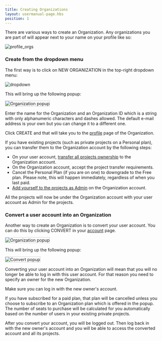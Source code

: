 ```yaml
---
title: Creating Organizations
layout: usermanual-page.hbs
position: 1
---
```


There are various ways to create an Organization. Any organizations you are part of will appear next to your name on your profile like so:

![profile_orgs][4]

### Create from the dropdown menu

The first way is to click on NEW ORGANIZATION in the top-right dropdown menu:

![dropdown][1]

This will bring up the following popup:

<img loading="lazy" src="/images/user-manual/organizations/new-organization.jpg" alt="Organization popup" style="border: 1px solid #ccc">

Enter the name for the Organization and an Organization ID which is a string with only alphanumeric characters and dashes allowed. The default e-mail address is your own but you can change it to a different one.

Click CREATE and that will take you to the [profile][2] page of the Organization.

If you have existing projects (such as private projects on a Personal plan), you can transfer them to the Organization account by the following steps:

* On your user account, [transfer all projects ownership][5] to the Organization account.
* On the Organization account, accept the project transfer requirements.
* Cancel the Personal Plan (if you are on one) to downgrade to the Free plan. Please note, this will happen immediately, regardless of when you last paid.
* [Add yourself to the projects as Admin][6] on the Organization account.

All the projects will now be under the Organization account with your user account as Admin for the projects.

### Convert a user account into an Organization

Another way to create an Organization is to convert your user account. You can do this by clicking CONVERT in your [account][3] page.

<img loading="lazy" src="/images/user-manual/organizations/convert.png" alt="Organization popup" style="border: 1px solid #ccc">

This will bring up the following popup:

<img loading="lazy" src="/images/user-manual/organizations/convert-popup.png" alt="Convert popup" style="border: 1px solid #ccc">

Converting your user account into an Organization will mean that you will no longer be able to log in with this user account. For that reason you need to specify an owner for the new Organization.

<div class="alert alert-info">
Make sure you can log in with the new owner's account.
</div>

If you have subscribed for a paid plan, that plan will be cancelled unless you choose to subscribe to an Organization plan which is offered in the popup. The number of seats to purchase will be calculated for you automatically based on the number of users in your existing private projects.

After you convert your account, you will be logged out. Then log back in with the new owner's account and you will be able to access the converted account and all its projects.

[1]: /images/user-manual/organizations/dropdown.png "New Organization menu option"
[2]: /user-manual/profile
[3]: /user-manual/profile/account
[4]: /images/user-manual/organizations/organizations.jpg "Organizations"
[5]: /user-manual/profile/projects/#transfer-project-ownership
[6]: /user-manual/organizations/managing-organizations/#projects

